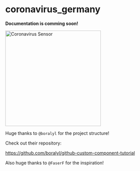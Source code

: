 # coronavirus_germany

**Documentation is comming soon!**

<img src="https://i.imgur.com/2GQ6LWy.png" alt="Coronavirus Sensor" width="300px">

Huge thanks to `@boralyl` for the project structure!

Check out their repository:

https://github.com/boralyl/github-custom-component-tutorial

Also huge thanks to `@FaserF` for the inspiration!

